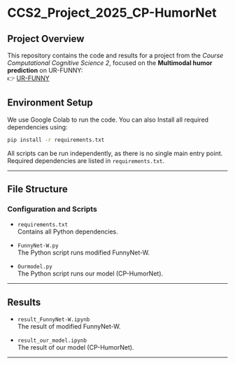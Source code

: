 # CCS2_Project_2025_CP-HumorNet
## Project Overview

This repository contains the code and results for a project from the *Course Computational Cognitive Science 2*, focused on the **Multimodal humor prediction** on UR-FUNNY:  
👉 [UR-FUNNY](https://github.com/ROC-HCI/UR-FUNNY)



## Environment Setup

We use Google Colab to run the code. You can also
Install all required dependencies using:

```bash
pip install -r requirements.txt
```

All scripts can be run independently, as there is no single main entry point. Required dependencies are listed in `requirements.txt`.

---

## File Structure

### Configuration and Scripts

- `requirements.txt`  
  Contains all Python dependencies.

- `FunnyNet-W.py`  
  The Python script runs modified FunnyNet-W.

- `Ourmodel.py`  
  The Python script runs our model (CP-HumorNet).



---

## Results
    
  - `result_FunnyNet-W.ipynb`  
    The result of modified FunnyNet-W.
  
  - `result_our_model.ipynb`  
    The result of our model (CP-HumorNet).
  
---


